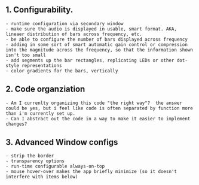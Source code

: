

## 1. Configurability. 
    - runtime configuration via secondary window
    - make sure the audio is displayed in usable, smart format. AKA, lineaer distribution of bars across frequency, etc. 
    - be able to configure the number of bars displayed across frequency
    - adding in some sort of smart automatic gain control or compression into the magnitude across the frequency, so that the information shown isn't too small
    - add segments up the bar rectangles, replicating LEDs or other dot-style representations
    - color gradients for the bars, vertically
## 2. Code organziation
    - Am I currenlty organizing this code "the right way"?  the answer could be yes, but i feel like code is often separated by function more than i'm currently set up.
    - Can I abstract out the code in a way to make it easier to implement changes?
## 3. Advanced Window configs
    - strip the border
    - transparency options
    - run-time configurable always-on-top
    - mouse hover-over makes the app briefly minimize (so it doesn't interfere with items below)